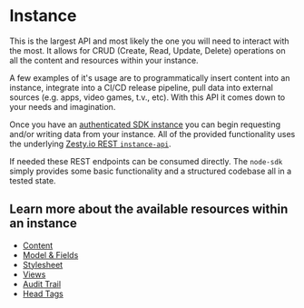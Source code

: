 # Instance

This is the largest API and most likely the one you will need to interact with the most. It allows for CRUD \(Create, Read, Update, Delete\) operations on all the content and resources within your instance.

A few examples of it's usage are to programmatically insert content into an instance, integrate into a CI/CD release pipeline, pull data into external sources \(e.g. apps, video games, t.v., etc\). With this API it comes down to your needs and imagination.

Once you have an [authenticated SDK instance](/tools/node-sdk/instantiation.md) you can begin requesting and/or writing data from your instance. All of the provided functionality uses the underlying [Zesty.io REST `instance-api`](https://instances-api.zesty.org/).

If needed these REST endpoints can be consumed directly. The `node-sdk` simply provides some basic functionality and a structured codebase all in a tested state.

## Learn more about the available resources within an instance

* [Content](/tools/node-sdk/instance-content.md)
* [Model & Fields](/tools/node-sdk/instance-model.md)
* [Stylesheet](/tools/node-sdk/instance-stylesheet.md)
* [Views](/tools/node-sdk/instance-view.md)
* [Audit Trail](/tools/node-sdk/instance-audit-trail.md)
* [Head Tags](/tools/node-sdk/instance-head-tags.md)

